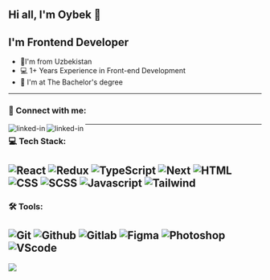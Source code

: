 
## Hi all, I'm Oybek  👋  ![<img align="right" alt="profile-wievers" src="https://komarev.com/ghpvc/?username=oybekdev1998">](https://komarev.com/ghpvc/?username=oybekdev1998)

##  I'm Frontend Developer

* 📍I'm from Uzbekistan
* 💻 1+ Years Experience in Front-end Development
* 📙 I'm at The Bachelor's degree
---
### 🤝 Connect with me:
[<img align="left" alt="linked-in" src="https://camo.githubusercontent.com/a493f6833f99fb3c85788d6d9305e6b7a42b838e5ee5d138fd9a8214a7e77472/68747470733a2f2f696d672e736869656c64732e696f2f62616467652f6c696e6b6564696e2d2532333030373742352e7376673f267374796c653d666f722d7468652d6261646765266c6f676f3d6c696e6b6564696e266c6f676f436f6c6f723d7768697465" data-canonical-src="https://img.shields.io/badge/linkedin-%230077B5.svg?&amp;style=for-the-badge&amp;logo=linkedin&amp;logoColor=white" style="max-width: 100%;">](https://www.linkedin.com/in/oybek-shamuratov-47bb66221/)

[<img align="left" alt="linked-in" src="https://camo.githubusercontent.com/0ea1367897b9ee948089a0db824d57a30ce8a5413b59f80d2062b7efcd39ceb3/68747470733a2f2f696d672e736869656c64732e696f2f62616467652f74656c656772616d2d2532333030373742352e7376673f267374796c653d666f722d7468652d6261646765266c6f676f3d74656c656772616d266c6f676f436f6c6f723d7768697465" data-canonical-src="https://img.shields.io/badge/telegram-%230077B5.svg?&amp;style=for-the-badge&amp;logo=telegram&amp;logoColor=white" style="max-width: 100%;">](https://t.me/nightvolk)

___
### 💻 Tech Stack:
![React](https://img.shields.io/badge/-React-blueviolet?style=for-the-badge&logo=react&logoColor=fff)
![Redux](https://img.shields.io/badge/-Redux-blue?style=for-the-badge&logo=redux&logoColor=fff)
![TypeScript](https://img.shields.io/badge/-typescript-blue?style=for-the-badge&logo=typescript&logoColor=white)
![Next](https://img.shields.io/badge/-Next.js-000?style=for-the-badge&logo=next.js&logoColor=fff)
![HTML](https://img.shields.io/badge/-Html-red?style=for-the-badge&logo=html5&logoColor=fff)
![CSS](https://img.shields.io/badge/-css-blue?style=for-the-badge&logo=css3&logoColor=fff)
![SCSS](https://img.shields.io/badge/-scss-important?style=for-the-badge&logo=sass&logoColor=fff)
![Javascript](https://img.shields.io/badge/-javascript-ffea4a?style=for-the-badge&logo=javascript&logoColor=fff)
![Tailwind](https://img.shields.io/badge/-tailwind-informational?style=for-the-badge&logo=tailwindcss&logoColor=fff&)
---
### 🛠 Tools:
![Git](https://img.shields.io/badge/-git-red?style=for-the-badge&logo=git&logoColor=fff)
![Github](https://img.shields.io/badge/-github-000?style=for-the-badge&logo=github&logoColor=fff)
![Gitlab](https://img.shields.io/badge/-gitlab-blueviolet?style=for-the-badge&logo=gitlab&logoColor=fff)
![Figma](https://img.shields.io/badge/-figma-red?style=for-the-badge&logo=figma&logoColor=fff)
![Photoshop](https://img.shields.io/badge/-photoshop-informational?style=for-the-badge&logo=adobephotoshop&logoColor=fff)
![VScode](https://img.shields.io/badge/-vs_code-blueviolet?style=for-the-badge&logo=visualstudiocode&logoColor=fff&)
---
![](https://github-readme-stats.vercel.app/api?username=oybekdev1998)



